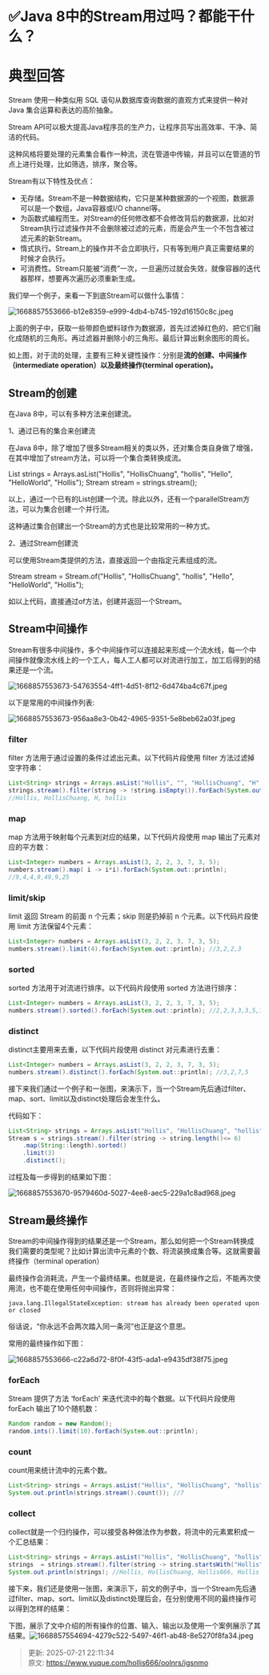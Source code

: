 # ✅Java 8中的Stream用过吗？都能干什么？

# 典型回答
Stream 使用一种类似用 SQL 语句从数据库查询数据的直观方式来提供一种对 Java 集合运算和表达的高阶抽象。

Stream API可以极大提高Java程序员的生产力，让程序员写出高效率、干净、简洁的代码。

这种风格将要处理的元素集合看作一种流，流在管道中传输，并且可以在管道的节点上进行处理，比如筛选，排序，聚合等。

Stream有以下特性及优点：

+ 无存储。Stream不是一种数据结构，它只是某种数据源的一个视图，数据源可以是一个数组，Java容器或I/O channel等。
+ 为函数式编程而生。对Stream的任何修改都不会修改背后的数据源，比如对Stream执行过滤操作并不会删除被过滤的元素，而是会产生一个不包含被过滤元素的新Stream。
+ 惰式执行。Stream上的操作并不会立即执行，只有等到用户真正需要结果的时候才会执行。
+ 可消费性。Stream只能被“消费”一次，一旦遍历过就会失效，就像容器的迭代器那样，想要再次遍历必须重新生成。

我们举一个例子，来看一下到底Stream可以做什么事情：

![1668857553666-b12e8359-e999-4db4-b745-192d16150c8c.jpeg](./img/pjy6Psx-GcgXw5KO/1668857553666-b12e8359-e999-4db4-b745-192d16150c8c-569484.jpeg)

上面的例子中，获取一些带颜色塑料球作为数据源，首先过滤掉红色的、把它们融化成随机的三角形。再过滤器并删除小的三角形。最后计算出剩余图形的周长。

如上图，对于流的处理，主要有三种关键性操作：分别是**流的创建、中间操作（intermediate operation）以及最终操作(terminal operation)。**

## Stream的创建
在Java 8中，可以有多种方法来创建流。

1、通过已有的集合来创建流

在Java 8中，除了增加了很多Stream相关的类以外，还对集合类自身做了增强，在其中增加了stream方法，可以将一个集合类转换成流。

List<String> strings = Arrays.asList("Hollis", "HollisChuang", "hollis", "Hello", "HelloWorld", "Hollis"); Stream<String> stream = strings.stream();

以上，通过一个已有的List创建一个流。除此以外，还有一个parallelStream方法，可以为集合创建一个并行流。

这种通过集合创建出一个Stream的方式也是比较常用的一种方式。

2、通过Stream创建流

可以使用Stream类提供的方法，直接返回一个由指定元素组成的流。

Stream<String> stream = Stream.of("Hollis", "HollisChuang", "hollis", "Hello", "HelloWorld", "Hollis");

如以上代码，直接通过of方法，创建并返回一个Stream。

## Stream中间操作
Stream有很多中间操作，多个中间操作可以连接起来形成一个流水线，每一个中间操作就像流水线上的一个工人，每人工人都可以对流进行加工，加工后得到的结果还是一个流。

![1668857553673-54763554-4ff1-4d51-8f12-6d474ba4c67f.jpeg](./img/pjy6Psx-GcgXw5KO/1668857553673-54763554-4ff1-4d51-8f12-6d474ba4c67f-214245.jpeg)

以下是常用的中间操作列表:

![1668857553673-956aa8e3-0b42-4965-9351-5e8beb62a03f.jpeg](./img/pjy6Psx-GcgXw5KO/1668857553673-956aa8e3-0b42-4965-9351-5e8beb62a03f-727248.jpeg)

### filter
filter 方法用于通过设置的条件过滤出元素。以下代码片段使用 filter 方法过滤掉空字符串：

```java
List<String> strings = Arrays.asList("Hollis", "", "HollisChuang", "H", "hollis"); 
strings.stream().filter(string -> !string.isEmpty()).forEach(System.out::println); 
//Hollis, HollisChuang, H, hollis
```

### map
map 方法用于映射每个元素到对应的结果，以下代码片段使用 map 输出了元素对应的平方数：

```java
List<Integer> numbers = Arrays.asList(3, 2, 2, 3, 7, 3, 5); 
numbers.stream().map( i -> i*i).forEach(System.out::println); 
//9,4,4,9,49,9,25
```

### limit/skip
limit 返回 Stream 的前面 n 个元素；skip 则是扔掉前 n 个元素。以下代码片段使用 limit 方法保留4个元素：

```java
List<Integer> numbers = Arrays.asList(3, 2, 2, 3, 7, 3, 5); 
numbers.stream().limit(4).forEach(System.out::println); //3,2,2,3
```

### sorted
sorted 方法用于对流进行排序。以下代码片段使用 sorted 方法进行排序：

```java
List<Integer> numbers = Arrays.asList(3, 2, 2, 3, 7, 3, 5); 
numbers.stream().sorted().forEach(System.out::println); //2,2,3,3,3,5,7
```

### distinct
distinct主要用来去重，以下代码片段使用 distinct 对元素进行去重：

```java
List<Integer> numbers = Arrays.asList(3, 2, 2, 3, 7, 3, 5); 
numbers.stream().distinct().forEach(System.out::println); //3,2,7,5
```

接下来我们通过一个例子和一张图，来演示下，当一个Stream先后通过filter、map、sort、limit以及distinct处理后会发生什么。

代码如下：

```java
List<String> strings = Arrays.asList("Hollis", "HollisChuang", "hollis", "Hello", "HelloWorld", "Hollis"); 
Stream s = strings.stream().filter(string -> string.length()<= 6)
    .map(String::length).sorted()
    .limit(3)             
    .distinct();
```

过程及每一步得到的结果如下图：

![1668857553670-9579460d-5027-4ee8-aec5-229a1c8ad968.jpeg](./img/pjy6Psx-GcgXw5KO/1668857553670-9579460d-5027-4ee8-aec5-229a1c8ad968-381666.jpeg)

## Stream最终操作
Stream的中间操作得到的结果还是一个Stream，那么如何把一个Stream转换成我们需要的类型呢？比如计算出流中元素的个数、将流装换成集合等。这就需要最终操作（terminal operation）

最终操作会消耗流，产生一个最终结果。也就是说，在最终操作之后，不能再次使用流，也不能在使用任何中间操作，否则将抛出异常：

`java.lang.IllegalStateException: stream has already been operated upon or closed`

俗话说，“你永远不会两次踏入同一条河”也正是这个意思。

常用的最终操作如下图：

![1668857553666-c22a6d72-8f0f-43f5-ada1-e9435df38f75.jpeg](./img/pjy6Psx-GcgXw5KO/1668857553666-c22a6d72-8f0f-43f5-ada1-e9435df38f75-712005.jpeg)

### forEach
Stream 提供了方法 ‘forEach’ 来迭代流中的每个数据。以下代码片段使用 forEach 输出了10个随机数：

```java
Random random = new Random(); 
random.ints().limit(10).forEach(System.out::println);
```

### count
count用来统计流中的元素个数。

```java
List<String> strings = Arrays.asList("Hollis", "HollisChuang", "hollis","Hollis666", "Hello", "HelloWorld", "Hollis"); 
System.out.println(strings.stream().count()); //7
```

### collect
collect就是一个归约操作，可以接受各种做法作为参数，将流中的元素累积成一个汇总结果：

```java
List<String> strings = Arrays.asList("Hollis", "HollisChuang", "hollis","Hollis666", "Hello", "HelloWorld", "Hollis");
strings  = strings.stream().filter(string -> string.startsWith("Hollis")).collect(Collectors.toList()); 
System.out.println(strings); //Hollis, HollisChuang, Hollis666, Hollis
```

接下来，我们还是使用一张图，来演示下，前文的例子中，当一个Stream先后通过filter、map、sort、limit以及distinct处理后会，在分别使用不同的最终操作可以得到怎样的结果：

下图，展示了文中介绍的所有操作的位置、输入、输出以及使用一个案例展示了其结果。![1668857554694-4279c522-5497-46f1-ab48-8e5270f8fa34.jpeg](./img/pjy6Psx-GcgXw5KO/1668857554694-4279c522-5497-46f1-ab48-8e5270f8fa34-953077.jpeg)



> 更新: 2025-07-21 22:11:34  
> 原文: <https://www.yuque.com/hollis666/oolnrs/igsnmo>